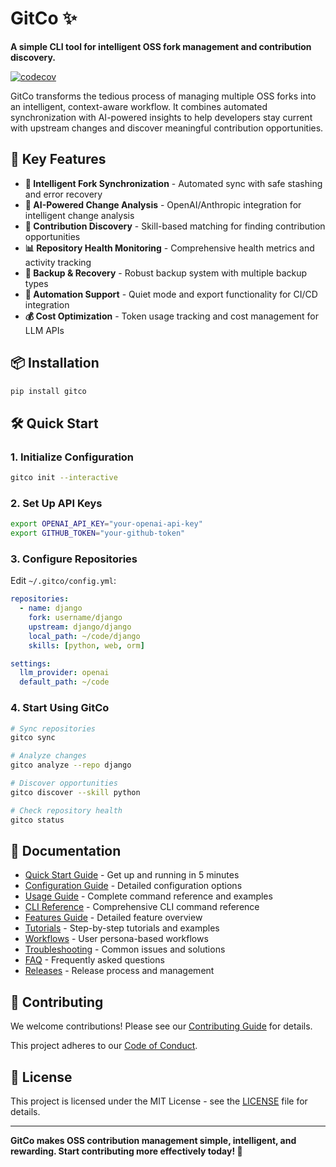 # GitCo ✨

**A simple CLI tool for intelligent OSS fork management and contribution discovery.**

[![codecov](https://codecov.io/gh/41technologies/gitco/graph/badge.svg?token=R6BEP2IPGN)](https://codecov.io/gh/41technologies/gitco)

GitCo transforms the tedious process of managing multiple OSS forks into an intelligent, context-aware workflow. It combines automated synchronization with AI-powered insights to help developers stay current with upstream changes and discover meaningful contribution opportunities.

## 🚀 Key Features

- **🔄 Intelligent Fork Synchronization** - Automated sync with safe stashing and error recovery
- **🧠 AI-Powered Change Analysis** - OpenAI/Anthropic integration for intelligent change analysis
- **🎯 Contribution Discovery** - Skill-based matching for finding contribution opportunities
- **📊 Repository Health Monitoring** - Comprehensive health metrics and activity tracking
- **💾 Backup & Recovery** - Robust backup system with multiple backup types
- **🤖 Automation Support** - Quiet mode and export functionality for CI/CD integration
- **💰 Cost Optimization** - Token usage tracking and cost management for LLM APIs

## 📦 Installation

```bash
pip install gitco
```

## 🛠️ Quick Start

### 1. Initialize Configuration
```bash
gitco init --interactive
```

### 2. Set Up API Keys
```bash
export OPENAI_API_KEY="your-openai-api-key"
export GITHUB_TOKEN="your-github-token"
```

### 3. Configure Repositories
Edit `~/.gitco/config.yml`:
```yaml
repositories:
  - name: django
    fork: username/django
    upstream: django/django
    local_path: ~/code/django
    skills: [python, web, orm]

settings:
  llm_provider: openai
  default_path: ~/code
```

### 4. Start Using GitCo
```bash
# Sync repositories
gitco sync

# Analyze changes
gitco analyze --repo django

# Discover opportunities
gitco discover --skill python

# Check repository health
gitco status
```

## 📖 Documentation

- [Quick Start Guide](docs/quick-start.md) - Get up and running in 5 minutes
- [Configuration Guide](docs/configuration.md) - Detailed configuration options
- [Usage Guide](docs/usage.md) - Complete command reference and examples
- [CLI Reference](docs/cli.md) - Comprehensive CLI command reference
- [Features Guide](docs/features.md) - Detailed feature overview
- [Tutorials](docs/tutorials.md) - Step-by-step tutorials and examples
- [Workflows](docs/workflows.md) - User persona-based workflows
- [Troubleshooting](docs/troubleshooting.md) - Common issues and solutions
- [FAQ](docs/faq.md) - Frequently asked questions
- [Releases](docs/releases.md) - Release process and management

## 🤝 Contributing

We welcome contributions! Please see our [Contributing Guide](CONTRIBUTING.md) for details.

This project adheres to our [Code of Conduct](CODE_OF_CONDUCT.md).

## 📄 License

This project is licensed under the MIT License - see the [LICENSE](LICENSE) file for details.

---

**GitCo makes OSS contribution management simple, intelligent, and rewarding. Start contributing more effectively today! 🚀**
